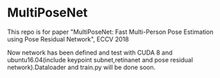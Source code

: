 # MultiPoseNet

This repo is for paper "MultiPoseNet: Fast Multi-Person Pose
Estimation using Pose Residual Network", ECCV 2018

Now network has been defined and test with CUDA 8 and ubuntu16.04(include keypoint subnet,retinanet and pose residual network).Dataloader and train.py will be done soon. 